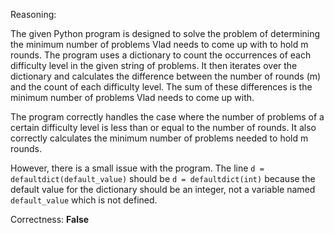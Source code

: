 Reasoning:

The given Python program is designed to solve the problem of determining the minimum number of problems Vlad needs to come up with to hold m rounds. The program uses a dictionary to count the occurrences of each difficulty level in the given string of problems. It then iterates over the dictionary and calculates the difference between the number of rounds (m) and the count of each difficulty level. The sum of these differences is the minimum number of problems Vlad needs to come up with.

The program correctly handles the case where the number of problems of a certain difficulty level is less than or equal to the number of rounds. It also correctly calculates the minimum number of problems needed to hold m rounds.

However, there is a small issue with the program. The line `d = defaultdict(default_value)` should be `d = defaultdict(int)` because the default value for the dictionary should be an integer, not a variable named `default_value` which is not defined.

Correctness: **False**